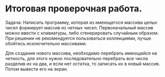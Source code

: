    # Итоговая проверочная работа.
  Задача:
Написать программу, которая из имеющегося массива целых чисел формирует массив из четных чисел.
Первоначальный массив можно ввести с клавиатуры, либо сгенерировать случайным образом. При решении не рекомендуется пользоваться коллекциями, лучше обойтись исключительно массивами.













Для создания нового массива, необходимо перебрать имеющийся на четность, для этого нужно последовательно перебрать все числа разделив их на два, и если нет остатка, то записать их в новый массив. Потом вывести его на экран.
